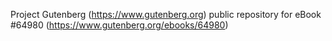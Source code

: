 Project Gutenberg (https://www.gutenberg.org) public repository for
eBook #64980 (https://www.gutenberg.org/ebooks/64980)
